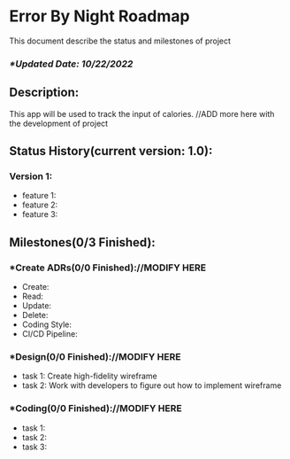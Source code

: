 <h1>Error By Night Roadmap</h1>
    This document describe the status and milestones of project
    <h3><i>*Updated Date: 10/22/2022</i></h3>
    <h2>Description: </h2>
    <p>This app will be used to track the input of calories.
        //ADD more here with the development of project
    </p>
    <h2>Status History(current version: 1.0):</h2>
    <h3>Version 1: </h3>
    <ul>
        <li>feature 1: </li>
        <li>feature 2: </li>
        <li>feature 3: </li>
    </ul>
    <h2>Milestones(0/3 Finished): </h2>
    <h3>*Create ADRs(0/0 Finished)://MODIFY HERE</h3>
    <ul>
        <li>Create: </li>
        <li>Read: </li>
        <li>Update: </li>
        <li>Delete: </li>
        <li>Coding Style: </li>
        <li>CI/CD Pipeline: </li>
    </ul>
    <h3>*Design(0/0 Finished)://MODIFY HERE</h3>
    <ul>
        <li>task 1: Create high-fidelity wireframe</li>
        <li>task 2: Work with developers to figure out how to implement wireframe</li>
    </ul>
    <h3>*Coding(0/0 Finished)://MODIFY HERE</h3>
    <ul>
        <li>task 1: </li>
        <li>task 2: </li>
        <li>task 3: </li>
    </ul>
